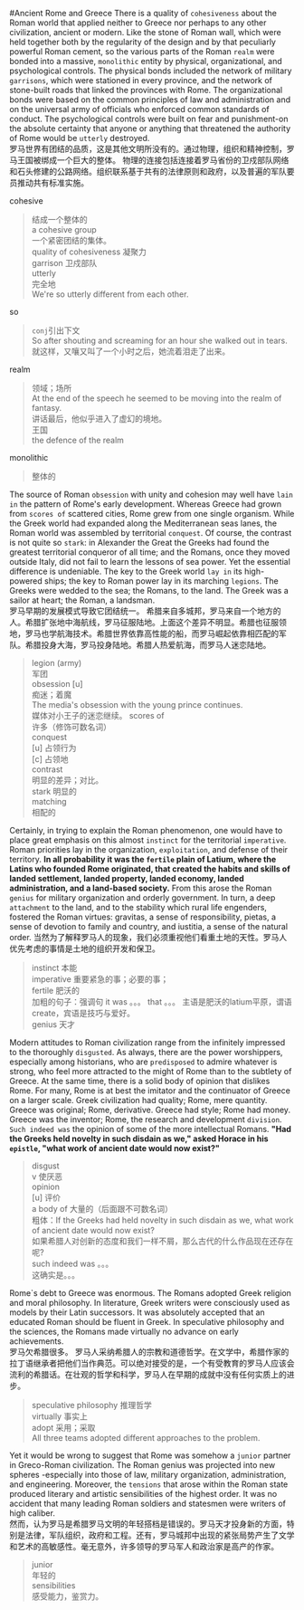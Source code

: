 #Ancient Rome and Greece
There is a quality of `cohesiveness` about the Roman world that applied neither to Greece nor perhaps to any other civilization, ancient or modern. Like the stone of Roman wall, which were held together both by the regularity of the design and by that peculiarly powerful Roman cement, so the various parts of the Roman `realm` were bonded into a massive, `monolithic` entity by physical, organizational, and psychological controls. The physical bonds included the network of military `garrisons`, which were stationed in every province, and the network of stone-built roads that linked the provinces with Rome. The organizational bonds were based on the common principles of law and administration and on the universal army of officials who enforced common standards of conduct. The psychological controls were built on fear and punishment-on the absolute certainty that anyone or anything that threatened the authority of Rome would be `utterly` destroyed.  
罗马世界有团结的品质，这是其他文明所没有的。通过物理，组织和精神控制，罗马王国被绑成一个巨大的整体。  物理的连接包括连接着罗马省份的卫戍部队网络和石头修建的公路网络。组织联系基于共有的法律原则和政府，以及普遍的军队要员推动共有标准实施。  

cohesive  
> 结成一个整体的  
> a cohesive group  
> 一个紧密团结的集体。  
> quality of cohesiveness 凝聚力  
> garrison 卫戍部队  
> utterly  
> 完全地  
> We're so utterly different from each other.  

so  
> `conj`引出下文  
> So after shouting and screaming for an hour she walked out in tears.  
> 就这样，又嚷又叫了一个小时之后，她流着泪走了出来。    

realm  
> 领域；场所  
> At the end of the speech he seemed to be moving into the realm of fantasy.  
> 讲话最后，他似乎进入了虚幻的境地。  
> 王国  
> the defence of the realm

monolithic  
> 整体的

The source of Roman `obsession` with unity and cohesion may well have `lain in` the pattern of Rome's early development. Whereas Greece had grown from `scores of` scattered cities, Rome grew from one single organism. While the Greek world had expanded along the Mediterranean seas lanes, the Roman world was assembled by territorial `conquest`. Of course, the contrast is not quite so `stark`: in Alexander the Great the Greeks had found the greatest territorial conqueror of all time; and the Romans, once they moved outside Italy, did not fail to learn the lessons of sea power. Yet the essential difference is undeniable. The key to the Greek world `lay in` its high-powered ships; the key to Roman power lay in its marching `legions`. The Greeks were wedded to the sea; the Romans, to the land. The Greek was a sailor at heart; the Roman, a landsman.  
罗马早期的发展模式导致它团结统一。 希腊来自多城邦，罗马来自一个地方的人。希腊扩张地中海航线，罗马征服陆地。上面这个差异不明显。希腊也征服领地，罗马也学航海技术。希腊世界依靠高性能的船，而罗马崛起依靠相匹配的军队。希腊投身大海，罗马投身陆地。希腊人热爱航海，而罗马人迷恋陆地。
> legion (army)  
> 军团  
> obsession [u]  
> 痴迷；着魔  
> The media's obsession with the young prince continues.  
> 媒体对小王子的迷恋继续。
> scores of  
> 许多（修饰可数名词）  
> conquest  
> [u] 占领行为  
> [c] 占领地  
> contrast  
> 明显的差异；对比。  
> stark 明显的  
>matching    
> 相配的  

Certainly, in trying to explain the Roman phenomenon, one would have to place great emphasis on this almost `instinct` for the territorial `imperative`. Roman priorities lay in the organization, `exploitation`, and defense of their territory. **In all probability it was the `fertile` plain of Latium, where the Latins who founded Rome originated, that created the habits and skills of landed settlement, landed property, landed economy, landed administration, and a land-based society.** From this arose the Roman `genius` for military organization and orderly government. In turn, a deep `attachment` to the land, and to the stability which rural life engenders, fostered the Roman virtues: gravitas, a sense of responsibility, pietas, a sense of devotion to family and country, and iustitia, a sense of the natural order.
当然为了解释罗马人的现象，我们必须重视他们看重土地的天性。罗马人优先考虑的事情是土地的组织开发和保卫。
> instinct 本能  
> imperative 重要紧急的事；必要的事；  
> fertile 肥沃的  
> 加粗的句子：强调句 it was 。。。 that 。。。 主语是肥沃的latium平原，谓语create，宾语是技巧与爱好。  
> genius 天才


Modern attitudes to Roman civilization range from the infinitely impressed to the thoroughly `disgusted`. As always, there are the power worshippers, especially among historians, who are `predisposed` to admire whatever is strong, who feel more attracted to the might of Rome than to the subtlety of Greece. At the same time, there is a solid body of opinion that dislikes Rome. For many, Rome is at best the imitator and the continuator of Greece on a larger scale. Greek civilization had quality; Rome, mere quantity. Greece was original; Rome, derivative. Greece had style; Rome had money. Greece was the inventor; Rome, the research and development `division`. `Such indeed was` the opinion of some of the more intellectual Romans. **"Had the Greeks held novelty in such disdain as we," asked Horace in his `epistle`, "what work of ancient date would now exist?"**  
> disgust  
> v 使厌恶  
> opinion  
> [u] 评价  
> a body of 大量的（后面跟不可数名词）  
> 粗体：If the Greeks had held novelty in such disdain as we, what work of ancient date would now exist?  
> 如果希腊人对创新的态度和我们一样不屑，那么古代的什么作品现在还存在呢?  
> such indeed was 。。。  
> 这确实是。。。


Rome`s debt to Greece was enormous. The Romans adopted Greek religion and moral philosophy. In literature, Greek writers were consciously used as models by their Latin successors. It was absolutely accepted that an educated Roman should be fluent in Greek. In speculative philosophy and the sciences, the Romans made virtually no advance on early achievements.  
罗马欠希腊很多。 罗马人采纳希腊人的宗教和道德哲学。在文学中，希腊作家的拉丁语继承者把他们当作典范。可以绝对接受的是，一个有受教育的罗马人应该会流利的希腊话。在壮观的哲学和科学，罗马人在早期的成就中没有任何实质上的进步。  
> speculative philosophy 推理哲学  
> virtually 事实上  
> adopt 采用；采取  
> All three teams adopted different approaches to the problem.  


Yet it would be wrong to suggest that Rome was somehow a `junior` partner in Greco-Roman civilization. The Roman genius was projected into new spheres -especially into those of law, military organization, administration, and engineering. Moreover, the `tensions` that arose within the Roman state produced literary and artistic sensibilities of the highest order. It was no accident that many leading Roman soldiers and statesmen were writers of high caliber.  
然而，认为罗马是希腊罗马文明的年轻搭档是错误的。罗马天才投身新的方面，特别是法律，军队组织，政府和工程。还有，罗马城邦中出现的紧张局势产生了文学和艺术的高敏感性。毫无意外，许多领导的罗马军人和政治家是高产的作家。
> junior  
> 年轻的  
> sensibilities  
> 感受能力，鉴赏力。